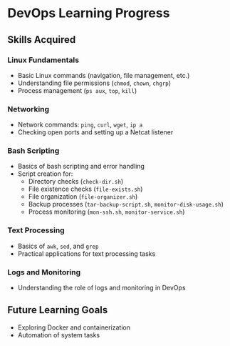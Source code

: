 # DevOps Learning Progress

## Skills Acquired

### Linux Fundamentals
- Basic Linux commands (navigation, file management, etc.)
- Understanding file permissions (`chmod`, `chown`, `chgrp`)
- Process management (`ps aux`, `top`, `kill`)

### Networking
- Network commands: `ping`, `curl`, `wget`, `ip a`
- Checking open ports and setting up a Netcat listener

### Bash Scripting
- Basics of bash scripting and error handling
- Script creation for:
  - Directory checks (`check-dir.sh`)
  - File existence checks (`file-exists.sh`)
  - File organization (`file-organizer.sh`)
  - Backup processes (`tar-backup-script.sh`, `monitor-disk-usage.sh`)
  - Process monitoring (`mon-ssh.sh`, `monitor-service.sh`)

### Text Processing
- Basics of `awk`, `sed`, and `grep`
- Practical applications for text processing tasks

### Logs and Monitoring
- Understanding the role of logs and monitoring in DevOps

## Future Learning Goals
- Exploring Docker and containerization
- Automation of system tasks
